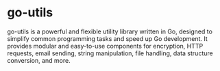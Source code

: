 # go-utils
go-utils is a powerful and flexible utility library written in Go, designed to simplify common programming tasks and speed up Go development. It provides modular and easy-to-use components for encryption, HTTP requests, email sending, string manipulation, file handling, data structure conversion, and more.
